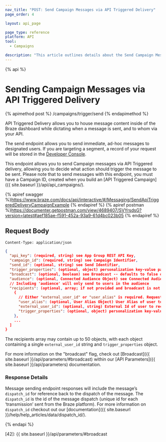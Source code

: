 ```yaml
---
nav_title: "POST: Send Campaign Messages via API Triggered Delivery"
page_order: 4

layout: api_page

page_type: reference
platform: API
tool:
  - Campaigns

description: "This article outlines details about the Send Campaign Messages via API Triggered Delivery Braze endpoint."
---
```

{% api %}
# Sending Campaign Messages via API Triggered Delivery
{% apimethod post %}
/campaigns/trigger/send
{% endapimethod %}

API Triggered Delivery allows you to house message content inside of the Braze dashboard while dictating when a message is sent, and to whom via your API.

The send endpoint allows you to send immediate, ad-hoc messages to designated users. If you are targeting a segment, a record of your request will be stored in the [Developer Console](https://dashboard.braze.com/app_settings/developer_console/activitylog/).

This endpoint allows you to send Campaign messages via API Triggered delivery, allowing you to decide what action should trigger the message to be sent. Please note that to send messages with this endpoint, you must have a Campaign ID, created when you build an [API Triggered Campaign]({{ site.baseurl }}/api/api_campaigns/).

{% apiref swagger %}https://www.braze.com/docs/api/interactive/#/Messaging/SendApiTriggeredDeliveryCampaignExample {% endapiref %}
{% apiref postman %}https://documenter.getpostman.com/view/4689407/SVYrsdsG?version=latest#aef185ae-f591-452a-93a9-61d4bc023b05 {% endapiref %}

## Request Body

```
Content-Type: application/json
```

```json
{
  "api_key": (required, string) see App Group REST API Key,
  "campaign_id": (required, string) see Campaign Identifier,
  "send_id": (optional, string) see Send Identifier,
  "trigger_properties": (optional, object) personalization key-value pairs that will apply to all users in this request,
  "broadcast": (optional, boolean) see Broadcast -- defaults to false on 8/31/17, must be set to true if "recipients" is omitted,
  "audience": (optional, Connected Audience Object) see Connected Audience,
  // Including 'audience' will only send to users in the audience
  "recipients": (optional, array; if not provided and broadcast is not set to 'false', message will send to the entire segment targeted by the campaign) [
    {
      // Either "external_user_id" or "user_alias" is required. Requests must specify only one.
      "user_alias": (optional, User Alias Object) User Alias of user to receive message,
      "external_user_id": (optional, string) External Id of user to receive message,
      "trigger_properties": (optional, object) personalization key-value pairs that will apply to this user (these key-value pairs will override any keys that conflict with trigger_properties above)
    },
    ...
  ]
}
```
The recipients array may contain up to 50 objects, with each object containing a single `external_user_id` string and `trigger_properties` object.

For more information on the "broadcast" flag, check out [Broadcast]({{ site.baseurl }}/api/parameters/#broadcast) within our [API Parameters]({{ site.baseurl }}/api/parameters) documentation.

### Response Details
Message sending endpoint responses will include the message’s `dispatch_id` for reference back to the dispatch of the message. The `dispatch_id` is the id of the message dispatch (unique id for each ‘transmission’ sent from the Braze platform). For more information on `dispatch_id` checkout out our [documentation]({{ site.baseurl }}/help/help_articles/data/dispatch_id/).

{% endapi %}

[41]: https://dashboard-01.braze.com/app_settings/developer_console/activitylog/
[42]: {{ site.baseurl }}/api/parameters/#broadcast
